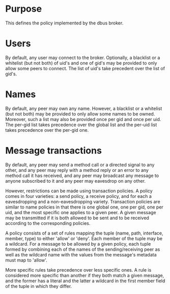 # Purpose

This defines the policy implemented by the dbus broker.

# Users

By default, any user may connect to the broker. Optionally, a blacklist or a whitelist (but not both) of uid's and one of gid's may be provided to only allow some peers to connect. The list of uid's take precedent over the list of gid's.

# Names

By default, any peer may own any name. However, a blacklist or a whitelist (but not both) may be provided to only allow some names to be owned. Moreover, such a list may also be provided once per gid and once per uid. The per-gid list takes precedence over the global list and the per-uid list takes precedence over the per-gid one.

# Message transactions

By default, any peer may send a method call or a directed signal to any other, and any peer may reply with a method reply or an error to any method call it has received, and any peer may broadcast any message to anyone subscribed to it and any peer may eavesdrop on any other.

However, restrictions can be made using transaction policies. A policy comes in four varieties: a send policy, a receive policy, and for each a eavesdropping and a non-eavesdropping variety. Transaction policies are similar to name policies in that there is one global one, one per gid, one per uid, and the most specific one applies to a given peer. A given message may be transmitted if it is both allowed to be sent and to be received according to the corresponding policies.

A policy consists of a set of rules mapping the tuple (name, path, interface, member, type) to either 'allow' or 'deny'. Each member of the tuple may be a wildcard. For a message to be allowed by a given policy, each tuple formed by combining each of the names of the sending/receiving peer as well as the wildcard name with the values from the message's metadata must map to 'allow'.

More specific rules take precedence over less specific ones. A rule is considered more specific than another if they both match a given message, and the former has a literal and the latter a wildcard in the first member field of the tuple in which they differ.
